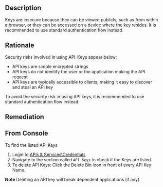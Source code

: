## Description

Keys are insecure because they can be viewed publicly, such as from within a browser, or they can be accessed on a device where the key resides. It is recommended to use standard authentication flow instead.

## Rationale

Security risks involved in using API-Keys appear below:

- API keys are simple encrypted strings
- API keys do not identify the user or the application making the API request
- API keys are typically accessible to clients, making it easy to discover and steal an API key

To avoid the security risk in using API keys, it is recommended to use standard authentication flow instead.

## Remediation

## From Console

To find the listed API Keys

1. Login to [APIs & Services\Credentials](https://console.cloud.google.com/apis/credentials)
2. Navigate to the section called `API Keys` to check if the Keys are listed.
3. To delete API Keys: Click the Delete Bin Icon in front of every API Key Name.

**Note** Deleting an API key will break dependent applications (if any).
